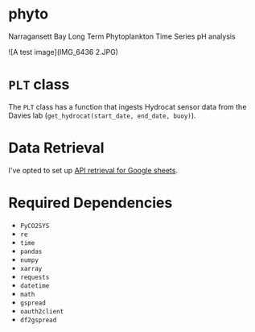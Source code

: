 # phyto
Narragansett Bay Long Term Phytoplankton Time Series pH analysis

![A test image](IMG_6436 2.JPG)

 
# `PLT` class

The `PLT` class has a function that ingests Hydrocat sensor data from the Davies lab (`get_hydrocat(start_date, end_date, buoy)`).

# Data Retrieval
I've opted to set up [API retrieval for Google sheets](https://towardsdatascience.com/from-google-sheet-to-your-jupyter-notebook-ccdbf28fbf1b).

# Required Dependencies

* `PyCO2SYS`
* `re`
* `time`
* `pandas`
* `numpy`
* `xarray`
* `requests`
* `datetime`
* `math`
* `gspread` 
* `oauth2client` 
* `df2gspread`
